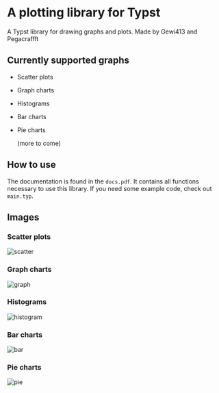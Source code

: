 # A plotting library for Typst

A Typst library for drawing graphs and plots.
Made by Gewi413 and Pegacraffft

## Currently supported graphs

- Scatter plots

- Graph charts

- Histograms

- Bar charts

- Pie charts

  (more to come)

## How to use

The documentation is found in the `docs.pdf`. It contains all functions necessary to use this library.
If you need some example code, check out `main.typ`.

## Images

### Scatter plots

![scatter](./images/scatter.png)

### Graph charts

![graph](./images/graph.png)

### Histograms

![histogram](./images/histogram.png)

### Bar charts

![bar](./images/bar.png)

### Pie charts

![pie](./images/pie.png)
